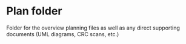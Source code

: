 # Plan folder
Folder for the overview planning files as well as any direct supporting documents (UML diagrams, CRC scans, etc.)